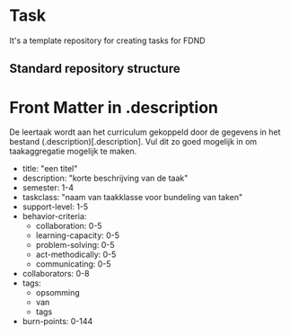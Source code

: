 # Task
It's a template repository for creating tasks for FDND

## Standard repository structure



# Front Matter in .description
De leertaak wordt aan het curriculum gekoppeld door de gegevens in het bestand (.description)[.description]. Vul dit zo goed mogelijk in om taakaggregatie mogelijk te maken.

- title: "een titel"
- description: "korte beschrijving van de taak"
- semester: 1-4
- taskclass: "naam van taakklasse voor bundeling van taken"
- support-level: 1-5
- behavior-criteria:
    - collaboration: 0-5
    - learning-capacity: 0-5
    - problem-solving: 0-5
    - act-methodically: 0-5
    - communicating: 0-5
- collaborators: 0-8
- tags:
    - opsomming
    - van
    - tags
- burn-points: 0-144

